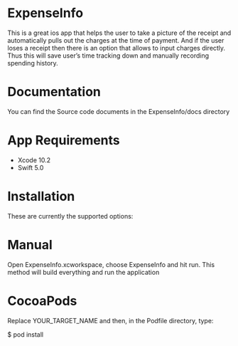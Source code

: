 # ExpenseInfo

This is a great ios app that helps the user to take a picture of the receipt and automatically pulls out the charges at the time of payment. And if the user loses a receipt then there is an option that allows to input charges directly. Thus this will save user’s time tracking down and manually recording spending history.

# Documentation

You can find the Source code documents in the ExpenseInfo/docs directory

# App Requirements
- Xcode 10.2
- Swift 5.0


# Installation

These are currently the supported options:

# Manual
Open ExpenseInfo.xcworkspace, choose ExpenseInfo and hit run. This method will build everything and run the application

# CocoaPods

Replace YOUR_TARGET_NAME and then, in the Podfile directory, type:

$ pod install

